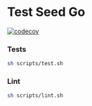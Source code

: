 # Test Seed Go

[![codecov](https://codecov.io/gh/henrique502/go-repo-seed/branch/main/graph/badge.svg?token=DTBJ7BA49U)](https://codecov.io/gh/henrique502/go-repo-seed)


### Tests

```sh
sh scripts/test.sh
```

### Lint

```sh
sh scripts/lint.sh
```
